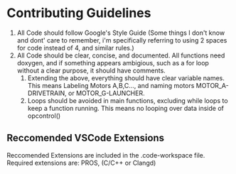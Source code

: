 # Contributing Guidelines

1. All Code should follow Google's Style Guide (Some things I don't know and dont' care to remember, i'm specifically referring to using 2 spaces for code instead of 4, and similar rules.)
2. All Code should be clear, concise, and documented. All functions need doxygen, and if something appears ambigious, such as a for loop without a clear purpose, it should have comments.
   1. Extending the above, everything should have clear variable names. This means Labeling Motors A,B,C..., and naming motors MOTOR_A-DRIVETRAIN, or MOTOR_G-LAUNCHER.
   2. Loops should be avoided in main functions, excluding while loops to keep a function running. This means no looping over data inside of opcontrol()


## Reccomended VSCode Extensions
Reccomended Extensions are included in the .code-workspace file.
Required extensions are: PROS, (C/C++ or Clangd)